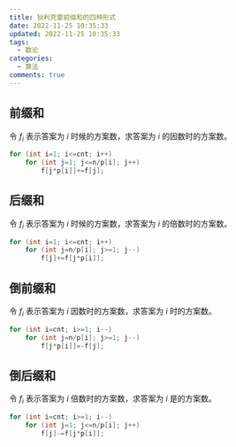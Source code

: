 ```yaml
---
title: 狄利克雷前缀和的四种形式
date: 2022-11-25 10:35:33
updated: 2022-11-25 10:35:33
tags:
  - 数论
categories:
  - 算法
comments: true
---
```

## 前缀和

令 $f_i$ 表示答案为 $i$ 时候的方案数，求答案为 $i$ 的因数时的方案数。

```cpp
for (int i=1; i<=cnt; i++)
	for (int j=1; j<=n/p[i]; j++)
		f[j*p[i]]+=f[j];
```

## 后缀和

令 $f_i$ 表示答案为 $i$ 时候的方案数，求答案为 $i$ 的倍数时的方案数。

```cpp
for (int i=1; i<=cnt; i++)
	for (int j=n/p[i]; j>=1; j--)
		f[j]+=f[j*p[i]];
```

## 倒前缀和

令 $f_i$ 表示答案为 $i$ 因数时的方案数，求答案为 $i$ 时的方案数。

```cpp
for (int i=cnt; i>=1; i--)
	for (int j=n/p[i]; j>=1; j--)
		f[j*p[i]]=-f[j];
```

## 倒后缀和

令 $f_i$ 表示答案为 $i$ 倍数时的方案数，求答案为 $i$ 是的方案数。

```cpp
for (int i=cnt; i>=1; i--)
	for (int j=1; j<=n/p[i]; j++)
		f[j]-=f[j*p[i]];
```

